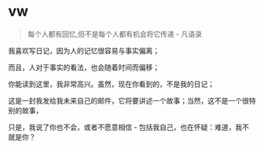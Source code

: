 # vw


> 每个人都有回忆,但不是每个人都有机会将它传递 - 凡语录

我喜欢写日记，因为人的记忆很容易与事实偏离；

而且，人对于事实的看法，也会随着时间而偏移；

你能读到这里，我非常高兴。虽然，现在你看到的，不是我的日记；

这是一封我发给我未来自己的邮件，它将要讲述一个故事；当然，这不是一个很特别的故事，

只是，我说了你也不会，或者不愿意相信 - 包括我自己，也在怀疑：难道，我不就是你？

